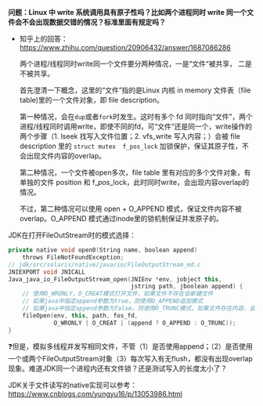 **问题：Linux 中 write 系统调用具有原子性吗？比如两个进程同时 write 同一个文件会不会出现数据交错的情况？标准里面有规定吗？**

* 知乎上的回答：https://www.zhihu.com/question/20906432/answer/1687086286

  两个进程/线程同时write同一个文件要分两种情况，一是“文件“被共享， 二是不被共享。

  首先澄清一下概念，这里的“文件”指的是Linux 内核 in memory 文件表（file table)里的一个文件对象，即 file description。

  第一种情况，会在`dup`或者`fork`时发生。这时有多个 fd 同时指向“文件”，两个进程/线程同时调用write，即使不同的fd，可“文件”还是同一个，write操作的两个步骤（1. lseek 找写入文件位置；2. vfs_write 写入内容；）会被 file description 里的 `struct mutex  f_pos_lock` 加锁保护，保证其原子性，不会出现文件内容的overlap。

  第二种情况，一个文件被open多次，file table 里有对应的多个文件对象，有单独的文件 position 和 f_*pos*_lock，此时同时write，会出现内容overlap的情况。

  不过，第二种情况可以使用 open + O_APPEND 模式，保证文件内容不被overlap。O_APPEND 模式通过inode里的锁机制保证并发原子的。



JDK在打开FileOutStream时的模式选择：

```C++
private native void open0(String name, boolean append)
    throws FileNotFoundException;
// jdk/src/solaris/native/java/io/FileOutputStream_md.c
JNIEXPORT void JNICALL
Java_java_io_FileOutputStream_open(JNIEnv *env, jobject this,
                                   jstring path, jboolean append) {
    // 使用O_WRONLY，O_CREAT模式打开文件，如果文件不存在会新建文件
    // 如果java中指定append参数为true，则使用O_APPEND追加模式
    // 如果java中指定append参数为false，则使用O_TRUNC模式，如果文件存在内容，会清空掉
    fileOpen(env, this, path, fos_fd,
             O_WRONLY | O_CREAT | (append ? O_APPEND : O_TRUNC));
}
```



:question:但是，模拟多线程并发写相同文件，不管（1）是否使用append；（2）是否使用一个或两个FileOutputStream对象（3）每次写入有无flush，都没有出现overlap现象。难道JDK同一个进程内还有文件锁？还是测试写入的长度太小了？

JDK关于文件读写的native实现可以参考：https://www.cnblogs.com/yungyu16/p/13053986.html
